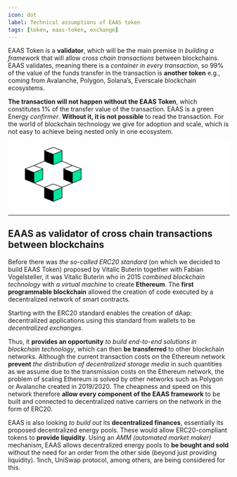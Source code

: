 ```yaml
---
icon: dot
label: Technical assumptions of EAAS token
tags: [token, eaas-token, exchange]
---
```


EAAS Token is a **validator**, which will be the main premise in *building a framework* that will allow *cross chain transactions* between blockchains. EAAS validates, meaning there is a *container in every transaction*, so 99% of the value of the funds transfer in the transaction is **another token** e.g., coming from Avalanche, Polygon, Solana’s, Everscale blockchain ecosystems. 

**The transaction will not happen without the EAAS Token**, which constitutes 1% of the transfer value of the transaction. EAAS is a green Energy *confirmer*. **Without it, it is not possible** to read the transaction. For the world of blockchain technology we give for adoption and scale, which is not easy to achieve being nested only in one ecosystem.

![](/src/headers/technical_assumptions_of_eaas.png)

---

## EAAS as validator of cross chain transactions between blockchains

Before there was *the so-called ERC20 standard* (on which we decided to build EAAS Token) proposed by Vitalic Buterin together with Fabian Vogelsteller, it was Vitalic Buterin who in 2015 *combined blockchain technology* with *a virtual machine* to create **Ethereum**. The **first programmable blockchain** allowed the creation of code executed by a decentralized network of smart contracts.
 
Starting with the ERC20 standard enables the creation of dAap: decentralized applications using this standard from wallets to be *decentralized exchanges*.
 
Thus, it **provides an opportunity** *to build end-to-end solutions in blockchain technology*, which can then **be transferred** to other blockchain networks. Although the current transaction costs on the Ethereum network **prevent** *the distribution of decentralized storage media* in such quantities as we assume due to the transmission costs on the Ethereum network, the problem of scaling Ethereum is solved by other networks such as Polygon or Avalanche created in 2019/2020. The cheapness and speed on this network therefore **allow every component of the EAAS framework** to be built and connected to decentralized native carriers on the network in the form of ERC20.
 
EAAS is also looking *to build out* its **decentralized finances**, essentially its proposed decentralized energy pools. These would allow ERC20-compliant tokens to **provide liquidity**. Using an *AMM (automated market maker)* mechanism, EAAS allows decentralized energy pools to **be bought and sold** without the need for an order from the other side (beyond just providing liquidity). 1inch, UniSwap protocol, among others, are being considered for this.